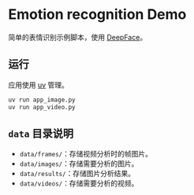 # Emotion recognition Demo

简单的表情识别示例脚本，使用 [DeepFace](https://github.com/serengil/deepface)。

## 运行

应用使用 [uv](https://docs.astral.sh/uv/) 管理。

```bash
uv run app_image.py
uv run app_video.py
```

## `data` 目录说明

- `data/frames/`：存储视频分析时的帧图片。
- `data/images/`：存储需要分析的图片。
- `data/results/`：存储图片分析结果。
- `data/videos/`：存储需要分析的视频。
